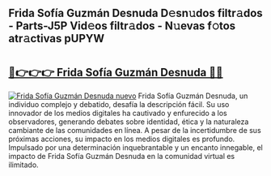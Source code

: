 ## Frida Sofía Guzmán Desnuda D𝚎sn𝚞dos filtr𝚊dos - Parts-J5P Vid𝚎os filtr𝚊dos - N𝚞evas f𝚘tos atr𝚊ctivas pUPYW

# <h2><a href="http://mbc7o1.tromn.icu/?c=Frida+Sof%c3%ada+Guzm%c3%a1n+Desnuda">🔗👉👉👉 Frida Sofía Guzmán Desnuda 🔗🔗</a></h2>

[![Frida Sofía Guzmán Desnuda nuevo](https://i.imgur.com/pEAQMta.gif)](http://mbc7o1.tromn.icu/?c=Frida+Sof%c3%ada+Guzm%c3%a1n+Desnuda)
Frida Sofía Guzmán Desnuda, un individuo complejo y debatido, desafía la descripción fácil. Su uso innovador de los medios digitales ha cautivado y enfurecido a los observadores, generando debates sobre identidad, ética y la naturaleza cambiante de las comunidades en línea. A pesar de la incertidumbre de sus próximas acciones, su impacto en los medios digitales es profundo. Impulsado por una determinación inquebrantable y un encanto innegable, el impacto de Frida Sofía Guzmán Desnuda en la comunidad virtual es ilimitado.
